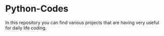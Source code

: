 # Python-Codes
In this repository you can find various projects that are having very useful for daily life coding.
